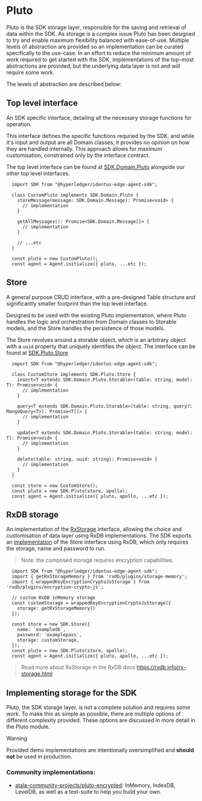 # Pluto

Pluto is the SDK storage layer, responsible for the saving and retrieval of data within the SDK.
As storage is a complex issue Pluto has been designed to try and enable maximum flexibility balanced with ease-of-use. Multiple levels of abstraction are provided so an implementation can be curated specifically to the use-case.
In an effort to reduce the minimum amount of work required to get started with the SDK, implementations of the top-most abstractions are provided, but the underlying data layer is not and will require some work.

The levels of abstraction are described below:


## Top level interface
An SDK specific interface, detailing all the necessary storage functions for operation.

This interface defines the specific functions requried by the SDK, and while it's input and output are all Domain classes, it provides no opinion on how they are handled internally.
This approach allows for maximum customisation, constrained only by the interface contract.

The top level interface can be found at [SDK.Domain.Pluto](../sdk/overview/namespaces/Domain/namespaces/Pluto/README.md) alongside our other top level interfaces.


```TS
  import SDK from "@hyperledger/identus-edge-agent-sdk";

  class CustomPluto implements SDK.Domain.Pluto {
    storeMessage(message: SDK.Domain.Message): Promise<void> {
      // implementation
    }

    getAllMessages(): Promise<SDK.Domain.Message[]> {
      // implementation
    }

    // ...etc
  }

  const pluto = new CustomPluto();
  const agent = Agent.initialize({ pluto, ...etc });
```


## Store
A general purpose CRUD interface, with a pre-designed Table structure and significantly smaller footprint than the top level interface.

Designed to be used with the existing Pluto implementation, where Pluto handles the logic and orchestration from Domain classes to Storable models, and the Store handles the persistence of those models.

The Store revolves around a storable object, which is an arbitrary object with a `uuid` property that uniquely identifies the object. 
The interface can be found at [SDK.Pluto.Store](../sdk/overview/namespaces/Pluto/interfaces/Store.md)

```TS
  import SDK from "@hyperledger/identus-edge-agent-sdk";

  class CustomStore implements SDK.Pluto.Store {
    insert<T extends SDK.Domain.Pluto.Storable>(table: string, model: T): Promise<void> {
      // implementation
    }

    query<T extends SDK.Domain.Pluto.Storable>(table: string, query?: MangoQuery<T>): Promise<T[]> {
      // implementation
    }

    update<T extends SDK.Domain.Pluto.Storable>(table: string, model: T): Promise<void> {
      // implementation
    }

    delete(table: string, uuid: string): Promise<void> {
      // implementation
    }
  }

  const store = new CustomStore();
  const pluto = new SDK.Pluto(store, apollo);
  const agent = Agent.initialize({ pluto, apollo, ...etc });
```

## RxDB storage

An implementation of the [RxStorage](https://rxdb.info/rx-storage.html) interface, allowing the choice and customisation of data layer using RxDB implementations.
The SDK exports an [implementation](../sdk/overview/namespaces/Pluto/interfaces/Store.md) of the Store interface using RxDB, which only requires the storage, name and password to run.

> Note: the composed storage requires encryption capabilities.


```TS
  import SDK from "@hyperledger/identus-edge-agent-sdk";
  import { getRxStorageMemory } from 'rxdb/plugins/storage-memory';
  import { wrappedKeyEncryptionCryptoJsStorage } from 'rxdb/plugins/encryption-crypto-js';

  // custom RxDB inMemory storage
  const customStorage = wrappedKeyEncryptionCryptoJsStorage({
    storage: getRxStorageMemory()
  });

  const store = new SDK.Store({
    name: `exampledb`,
    password: 'examplepass',
    storage: customStorage,
  });
  const pluto = new SDK.Pluto(store, apollo);
  const agent = Agent.initialize({ pluto, apollo, ...etc });
```

> Read more about RxStorage in the RxDB docs https://rxdb.info/rx-storage.html

## Implementing storage for the SDK
Pluto, the SDK storage layer, is not a complete solution and requires some work. To make this as simple as possible, there are multiple options of different complexity provided. These options are discussed in more detail in the Pluto module. 

> [!WARNING]  
> Provided demo implementations are intentionally oversimplified and **should not** be used in production.


### Community implementations:
- [atala-community-projects/pluto-encrypted](https://github.com/atala-community-projects/pluto-encrypted): InMemory, IndexDB, LevelDB, as well as a test-suite to help you build your own.